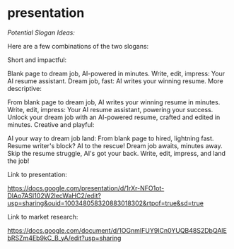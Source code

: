 # presentation

*Potential Slogan Ideas:*


Here are a few combinations of the two slogans:

Short and impactful:

Blank page to dream job, AI-powered in minutes.
Write, edit, impress: Your AI resume assistant.
Dream job, fast: AI writes your winning resume.
More descriptive:

From blank page to dream job, AI writes your winning resume in minutes.
Write, edit, impress: Your AI resume assistant, powering your success.
Unlock your dream job with an AI-powered resume, crafted and edited in minutes.
Creative and playful:

AI your way to dream job land: From blank page to hired, lightning fast.
Resume writer's block? AI to the rescue! Dream job awaits, minutes away.
Skip the resume struggle, AI's got your back. Write, edit, impress, and land the job!




Link to presentation:

https://docs.google.com/presentation/d/1rXr-NFO1ot-DlAo7ASI102W2lecWaHC2/edit?usp=sharing&ouid=100348058320883018302&rtpof=true&sd=true


Link to market research:

https://docs.google.com/document/d/1OGnmIFUY9ICn0YUQB48S2DbQAlEbRSZm4Eb9kC_B_yA/edit?usp=sharing
